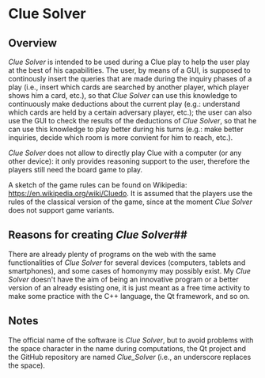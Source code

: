 # Clue Solver

## Overview ##

*Clue Solver* is intended to be used during a Clue play to help the user play at the best of his capabilities. The user, by means of a GUI, is supposed to continously insert the queries that are made during the inquiry phases of a play (i.e., insert which cards are searched by another player, which player shows him a card, etc.), so that *Clue Solver* can use this knowledge to continuously make deductions about the current play (e.g.: understand which cards are held by a certain adversary player, etc.); the user can also use the GUI to check the results of the deductions of *Clue Solver*, so that he can use this knowledge to play better during his turns (e.g.: make better inquiries, decide which room is more convient for him to reach, etc.).

*Clue Solver* does not allow to directly play Clue with a computer (or any other device): it only provides reasoning support to the user, therefore the players still need the board game to play.

A sketch of the game rules can be found on Wikipedia: <https://en.wikipedia.org/wiki/Cluedo>. It is assumed that the players use the rules of the classical version of the game, since at the moment *Clue Solver* does not support game variants.


## Reasons for creating *Clue Solver*##

There are already plenty of programs on the web with the same functionalities of *Clue Solver* for several devices (computers, tablets and smartphones), and some cases of homonymy may possibly exist. My *Clue Solver* doesn't have the aim of being an innovative program or a better version of an already esisting one, it is just meant as a free time activity to make some practice with the C++ language, the Qt framework, and so on.


## Notes ##

The official name of the software is *Clue Solver*, but to avoid problems with the space character in the name during computations, the Qt project and the GitHub repository are named *Clue_Solver* (i.e., an underscore replaces the space).
